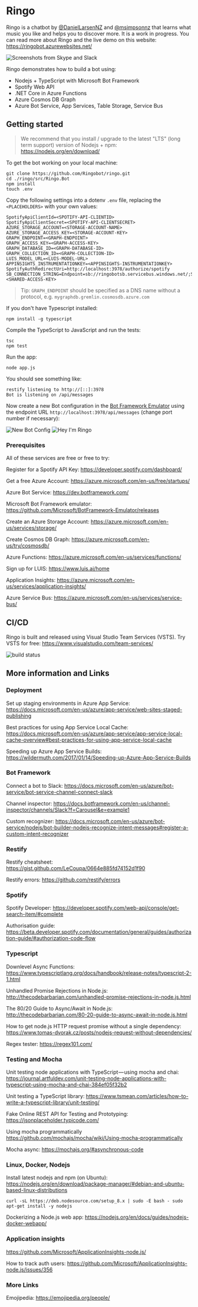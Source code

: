 # Ringo

Ringo is a chatbot by [@DanielLarsenNZ] and [@msimpsonnz] that learns what music you
like and helps you to discover more. It is a work in progress. You can read more
about Ringo and the live demo on this website: <https://ringobot.azurewebsites.net/>

![Screenshots from Skype and Slack](docs/images/splash.png)

Ringo demonstrates how to build a bot using:

* Nodejs + TypeScript with Microsoft Bot Framework
* Spotify Web API
* .NET Core in Azure Functions
* Azure Cosmos DB Graph
* Azure Bot Service, App Services, Table Storage, Service Bus

[@DanielLarsenNZ]:https://github.com/DanielLarsenNZ
[@msimpsonnz]:https://github.com/msimpsonnz

## Getting started

> We recommend that you install / upgrade to the latest "LTS" (long term support)
> version of Nodejs + npm: <https://nodejs.org/en/download/>

To get the bot working on your local machine:

    git clone https://github.com/Ringobot/ringo.git
    cd ./ringo/src/Ringo.Bot
    npm install
    touch .env

Copy the following settings into a dotenv `.env` file, replacing the `<PLACEHOLDERS>`
with your own values:

```text
SpotifyApiClientId=<SPOTIFY-API-CLIENTID>
SpotifyApiClientSecret=<SPOTIFY-API-CLIENTSECRET>
AZURE_STORAGE_ACCOUNT=<STORAGE-ACCOUNT-NAME>
AZURE_STORAGE_ACCESS_KEY=<STORAGE-ACCOUNT-KEY>
GRAPH_ENDPOINT=<GRAPH-ENDPOINT>
GRAPH_ACCESS_KEY=<GRAPH-ACCESS-KEY>
GRAPH_DATABASE_ID=<GRAPH-DATABASE-ID>
GRAPH_COLLECTION_ID=<GRAPH-COLLECTION-ID>
LUIS_MODEL_URL=<LUIS-MODEL-URL>
APPINSIGHTS_INSTRUMENTATIONKEY=<APPINSIGHTS-INSTRUMENTATIONKEY>
SpotifyAuthRedirectUri=http://localhost:3978/authorize/spotify
SB_CONNECTION_STRING=Endpoint=sb://ringobotsb.servicebus.windows.net/;SharedAccessKeyName=BotSend;SharedAccessKey=<SHARED-ACCESS-KEY>
```

> Tip: `GRAPH_ENDPOINT` should be specified as a DNS name without a protocol, e.g.
> `mygraphdb.gremlin.cosmosdb.azure.com`

If you don't have Typescript installed:

    npm install -g typescript

Compile the TypeScript to JavaScript and run the tests:

    tsc
    npm test

Run the app:

    node app.js

You should see something like:

    restify listening to http://[::]:3978
    Bot is listening on /api/messages

Now create a new Bot configuration in the [Bot Framework Emulator] using the endpoint
URL `http://localhost:3978/api/messages` (change port number if necessary):

![New Bot Config](docs/images/new-bot-config.JPG) ![Hey I'm Ringo](docs/images/hey-im-ringo.JPG)

[Bot Framework Emulator]:https://github.com/Microsoft/BotFramework-Emulator/releases

### Prerequisites

All of these services are free or free to try:

Register for a Spotify API Key: <https://developer.spotify.com/dashboard/>

Get a free Azure Account: <https://azure.microsoft.com/en-us/free/startups/>

Azure Bot Service: <https://dev.botframework.com/>

Microsoft Bot Framework emulator: <https://github.com/Microsoft/BotFramework-Emulator/releases>

Create an Azure Storage Account: <https://azure.microsoft.com/en-us/services/storage/>

Create Cosmos DB Graph: <https://azure.microsoft.com/en-us/try/cosmosdb/>

Azure Functions: <https://azure.microsoft.com/en-us/services/functions/>

Sign up for LUIS: <https://www.luis.ai/home>

Application Insights: <https://azure.microsoft.com/en-us/services/application-insights/>

Azure Service Bus: <https://azure.microsoft.com/en-us/services/service-bus/>

## CI/CD

Ringo is built and released using Visual Studio Team Services (VSTS).
Try VSTS for free: <https://www.visualstudio.com/team-services/>

![build status](https://dalars.visualstudio.com/_apis/public/build/definitions/176b1958-0be0-498a-a881-71fcaf8b338c/26/badge)

## More information and Links

### Deployment

Set up staging environments in Azure App Service: <https://docs.microsoft.com/en-us/azure/app-service/web-sites-staged-publishing>

Best practices for using App Service Local Cache: <https://docs.microsoft.com/en-us/azure/app-service/app-service-local-cache-overview#best-practices-for-using-app-service-local-cache>

Speeding up Azure App Service Builds: <https://wildermuth.com/2017/01/14/Speeding-up-Azure-App-Service-Builds>

### Bot Framework

Connect a bot to Slack: <https://docs.microsoft.com/en-us/azure/bot-service/bot-service-channel-connect-slack>

Channel inspector: <https://docs.botframework.com/en-us/channel-inspector/channels/Slack?f=Carousel&e=example1>

Custom recognizer: <https://docs.microsoft.com/en-us/azure/bot-service/nodejs/bot-builder-nodejs-recognize-intent-messages#register-a-custom-intent-recognizer>

### Restify

Restify cheatsheet: <https://gist.github.com/LeCoupa/0664e885fd74152d1f90>

Restify errors: <https://github.com/restify/errors>

### Spotify

Spotify Developer: <https://developer.spotify.com/web-api/console/get-search-item/#complete>

Authorisation guide: <https://beta.developer.spotify.com/documentation/general/guides/authorization-guide/#authorization-code-flow>

### Typescript

Downlevel Async Functions: <https://www.typescriptlang.org/docs/handbook/release-notes/typescript-2-1.html>

Unhandled Promise Rejections in Node.js: <http://thecodebarbarian.com/unhandled-promise-rejections-in-node.js.html>

The 80/20 Guide to Async/Await in Node.js: <http://thecodebarbarian.com/80-20-guide-to-async-await-in-node.js.html>

How to get node.js HTTP request promise without a single dependency: <https://www.tomas-dvorak.cz/posts/nodejs-request-without-dependencies/>

Regex tester: <https://regex101.com/>

### Testing and Mocha

Unit testing node applications with TypeScript — using mocha and chai: <https://journal.artfuldev.com/unit-testing-node-applications-with-typescript-using-mocha-and-chai-384ef05f32b2>

Unit testing a TypeScript library: <https://www.tsmean.com/articles/how-to-write-a-typescript-library/unit-testing/>

Fake Online REST API for Testing and Prototyping: <https://jsonplaceholder.typicode.com/>

Using mocha programmatically <https://github.com/mochajs/mocha/wiki/Using-mocha-programmatically>

Mocha async: <https://mochajs.org/#asynchronous-code>

### Linux, Docker, Nodejs

Install latest nodejs and npm (on Ubuntu): <https://nodejs.org/en/download/package-manager/#debian-and-ubuntu-based-linux-distributions>

    curl -sL https://deb.nodesource.com/setup_8.x | sudo -E bash - sudo apt-get install -y nodejs

Dockerizing a Node.js web app: <https://nodejs.org/en/docs/guides/nodejs-docker-webapp/>

### Application insights

<https://github.com/Microsoft/ApplicationInsights-node.js/>

How to track auth users: <https://github.com/Microsoft/ApplicationInsights-node.js/issues/356>

### More Links

Emojipedia: <https://emojipedia.org/people/>
